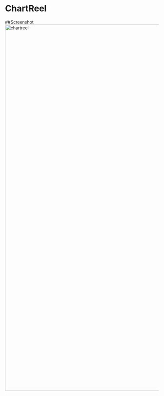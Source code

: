   # ChartReel
  
  ##Screenshot
<img width="1200" alt="chartreel" src="https://user-images.githubusercontent.com/76779409/187914263-35e19ed3-7202-4d33-9108-39750bfcaf6e.png">
